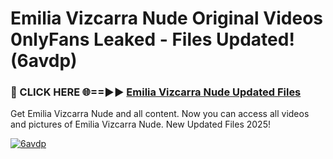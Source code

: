 # Emilia Vizcarra Nude Original Videos 0nlyFans Leaked - Files Updated! (6avdp)

<h3>🔴 CLICK HERE 🌐==►► <a href="https://tinyurl.com/4mcuefdz" rel="nofollow">Emilia Vizcarra Nude Updated Files</a></h3>

Get Emilia Vizcarra Nude and all content. Now you can access all videos and pictures of Emilia Vizcarra Nude. New Updated Files 2025!

[![6avdp](https://i.imgur.com/StAQSOY.gif)](https://tinyurl.com/4mcuefdz)
